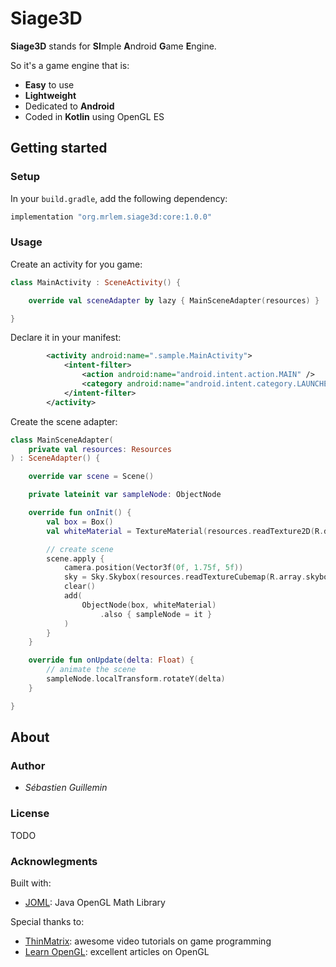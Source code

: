 # Siage3D

**Siage3D** stands for **SI**mple **A**ndroid **G**ame **E**ngine.

So it's a game engine that is:

* **Easy** to use
* **Lightweight**
* Dedicated to **Android**
* Coded in **Kotlin** using OpenGL ES

## Getting started

### Setup

In your `build.gradle`, add the following dependency:

```groovy
implementation "org.mrlem.siage3d:core:1.0.0"
```

### Usage

Create an activity for you game:

```Kotlin
class MainActivity : SceneActivity() {

    override val sceneAdapter by lazy { MainSceneAdapter(resources) }

}
```

Declare it in your manifest:

```xml
        <activity android:name=".sample.MainActivity">
            <intent-filter>
                <action android:name="android.intent.action.MAIN" />
                <category android:name="android.intent.category.LAUNCHER" />
            </intent-filter>
        </activity>
```

Create the scene adapter:

```kotlin
class MainSceneAdapter(
    private val resources: Resources
) : SceneAdapter() {

    override var scene = Scene()

    private lateinit var sampleNode: ObjectNode

    override fun onInit() {
        val box = Box()
        val whiteMaterial = TextureMaterial(resources.readTexture2D(R.drawable.white))

        // create scene
        scene.apply {
            camera.position(Vector3f(0f, 1.75f, 5f))
            sky = Sky.Skybox(resources.readTextureCubemap(R.array.skybox_daylight), Vector3f(.6f, .8f, 1f))
            clear()
            add(
                ObjectNode(box, whiteMaterial)
                    .also { sampleNode = it }
            )
        }
    }

    override fun onUpdate(delta: Float) {
        // animate the scene
        sampleNode.localTransform.rotateY(delta)
    }

}
```

## About

### Author

* *Sébastien Guillemin*

### License

TODO

### Acknowlegments

Built with:

* [JOML](https://github.com/JOML-CI/JOML): Java OpenGL Math Library

Special thanks to:

* [ThinMatrix](https://www.youtube.com/user/ThinMatrix): awesome video tutorials on game programming
* [Learn OpenGL](https://learnopengl.com): excellent articles on OpenGL

